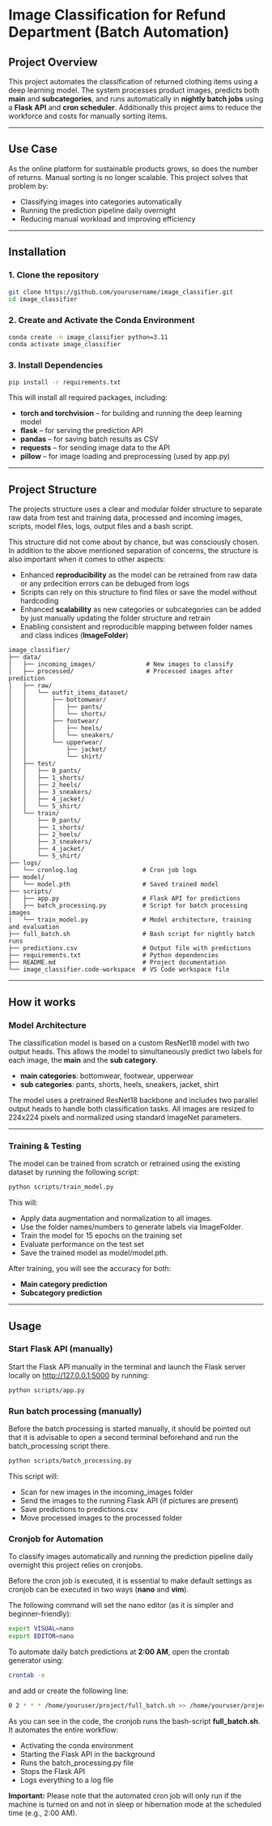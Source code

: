 # Image Classification for Refund Department (Batch Automation)

## Project Overview

This project automates the classification of returned clothing items using a deep learning model. The system processes product images, predicts both **main** and **subcategories**, and runs automatically in **nightly batch jobs** using a **Flask API** and **cron scheduler**. Additionally this project aims to reduce the workforce and costs for manually sorting items.

---

## Use Case

As the online platform for sustainable products grows, so does the number of returns. Manual sorting is no longer scalable. This project solves that problem by:

- Classifying images into categories automatically
- Running the prediction pipeline daily overnight
- Reducing manual workload and improving efficiency

---

## Installation

### 1. Clone the repository

```bash
git clone https://github.com/yourusername/image_classifier.git
cd image_classifier
```

### 2. Create and Activate the Conda Environment

```bash
conda create -n image_classifier python=3.11
conda activate image_classifier
```

### 3. Install Dependencies

```bash
pip install -r requirements.txt
```

This will install all required packages, including:
- **torch and torchvision** – for building and running the deep learning model
- **flask** – for serving the prediction API
- **pandas** – for saving batch results as CSV
- **requests** – for sending image data to the API
- **pillow** – for image loading and preprocessing (used by app.py)

---

## Project Structure

The projects structure uses a clear and modular folder structure to separate raw data from test and training data, processed and incoming images, scripts, model files, logs, output files and a bash script.

This structure did not come about by chance, but was consciously chosen. In addition to the above mentioned separation of concerns, the structure is also important when it comes to other aspects:

- Enhanced **reproducibility** as the model can be retrained from raw data or any prdecition errors can be debuged from logs
- Scripts can rely on this structure to find files or save the model without hardcoding
- Enhanced **scalability** as new categories or subcategories can be added by just manually updating the folder structure and retrain
- Enabling consistent and reproducible mapping between folder names and class indices (**ImageFolder**)

```
image_classifier/
├── data/
│   ├── incoming_images/              # New images to classify
│   ├── processed/                    # Processed images after prediction
│   ├── raw/
│   │   └── outfit_items_dataset/
│   │       ├── bottomwear/
│   │       │   ├── pants/
│   │       │   └── shorts/
│   │       ├── footwear/
│   │       │   ├── heels/
│   │       │   └── sneakers/
│   │       └── upperwear/
│   │           ├── jacket/
│   │           └── shirt/
│   ├── test/
│   │   ├── 0_pants/
│   │   ├── 1_shorts/
│   │   ├── 2_heels/
│   │   ├── 3_sneakers/
│   │   ├── 4_jacket/
│   │   └── 5_shirt/
│   └── train/
│       ├── 0_pants/
│       ├── 1_shorts/
│       ├── 2_heels/
│       ├── 3_sneakers/
│       ├── 4_jacket/
│       └── 5_shirt/
├── logs/
│   └── cronlog.log                  # Cron job logs
├── model/
│   └── model.pth                    # Saved trained model
├── scripts/
│   ├── app.py                       # Flask API for predictions
│   ├── batch_processing.py          # Script for batch processing images
│   └── train_model.py               # Model architecture, training and evaluation
├── full_batch.sh                    # Bash script for nightly batch runs
├── predictions.csv                  # Output file with predictions
├── requirements.txt                 # Python dependencies
├── README.md                        # Project documentation
└── image_classifier.code-workspace  # VS Code workspace file
```

---

## How it works

### Model Architecture

The classification model is based on a custom ResNet18 model with two output heads. This allows the model to simultaneously predict two labels for each image, the **main** and the **sub category**.

- **main categories**: bottomwear, footwear, upperwear
- **sub categories**: pants, shorts, heels, sneakers, jacket, shirt

The model uses a pretrained ResNet18 backbone and includes two parallel output heads to handle both classification tasks. All images are resized to 224x224 pixels and normalized using standard ImageNet parameters.

---

### Training & Testing

The model can be trained from scratch or retrained using the existing dataset by running the following script:

```bash
python scripts/train_model.py
```

This will:

- Apply data augmentation and normalization to all images.
- Use the folder names/numbers to generate labels via ImageFolder.
- Train the model for 15 epochs on the training set
- Evaluate performance on the test set
- Save the trained model as model/model.pth.

After training, you will see the accuracy for both:

- **Main category prediction**
- **Subcategory prediction**

---

## Usage

### Start Flask API (manually)

Start the Flask API manually in the terminal and launch the Flask server locally on http://127.0.0.1:5000 by running:

```bash
python scripts/app.py
```

### Run batch processing (manually)

Before the batch processing is started manually, it should be pointed out that it is advisable to open a second terminal beforehand and run the batch_processing script there.

```bash
python scripts/batch_processing.py
```

This script will:

- Scan for new images in the incoming_images folder
- Send the images to the running Flask API (if pictures are present)
- Save predictions to predictions.csv
- Move processed images to the processed folder

### Cronjob for Automation

To classify images automatically and running the prediction pipeline daily overnight this project relies on cronjobs.

Before the cron job is executed, it is essential to make default settings as cronjob can be executed in two ways (**nano** and **vim**).

The following command will set the nano editor (as it is simpler and beginner-friendly):

```bash
export VISUAL=nano
export EDITOR=nano
```
To automate daily batch predictions at **2:00 AM**, open the crontab generator using:

```bash
crontab -e
```
and add or create the following line:

```bash
0 2 * * * /home/youruser/project/full_batch.sh >> /home/youruser/project/logs/cronlog.log 2>&1
```
As you can see in the code, the cronjob runs the bash-script **full_batch.sh**. It automates the entire workflow:

- Activating the conda environment
- Starting the Flask API in the background
- Runs the batch_processing.py file
- Stops the Flask API
- Logs everything to a log file

**Important:** Please note that the automated cron job will only run if the machine is turned on and not in sleep or hibernation mode at the scheduled time (e.g., 2:00 AM).